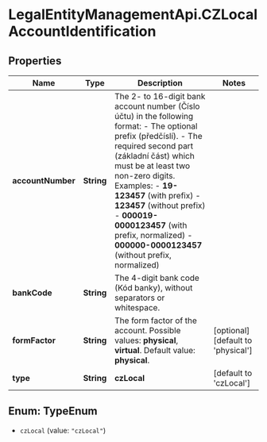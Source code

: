 # LegalEntityManagementApi.CZLocalAccountIdentification

## Properties

Name | Type | Description | Notes
------------ | ------------- | ------------- | -------------
**accountNumber** | **String** | The 2- to 16-digit bank account number (Číslo účtu) in the following format:  - The optional prefix (předčíslí).  - The required second part (základní část) which must be at least two non-zero digits.  Examples:  - **19-123457** (with prefix)  - **123457** (without prefix)  - **000019-0000123457** (with prefix, normalized)  - **000000-0000123457** (without prefix, normalized) | 
**bankCode** | **String** | The 4-digit bank code (Kód banky), without separators or whitespace. | 
**formFactor** | **String** | The form factor of the account.  Possible values: **physical**, **virtual**. Default value: **physical**. | [optional] [default to &#39;physical&#39;]
**type** | **String** | **czLocal** | [default to &#39;czLocal&#39;]



## Enum: TypeEnum


* `czLocal` (value: `"czLocal"`)




